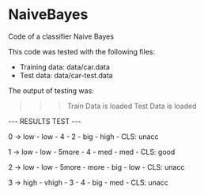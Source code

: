 # NaiveBayes
Code of a classifier Naive Bayes

This code was tested with the following files:
- Training data: data/car.data
- Test data: data/car-test.data

The output of testing was:

>>> Train Data is loaded
>>> Test Data is loaded


--- RESULTS TEST ---

0 -> low - low - 4 - 2 - big - high - CLS: unacc

1 -> low - low - 5more - 4 - med - med - CLS: good

2 -> low - low - 5more - more - big - low - CLS: unacc

3 -> high - vhigh - 3 - 4 - big - med - CLS: unacc
